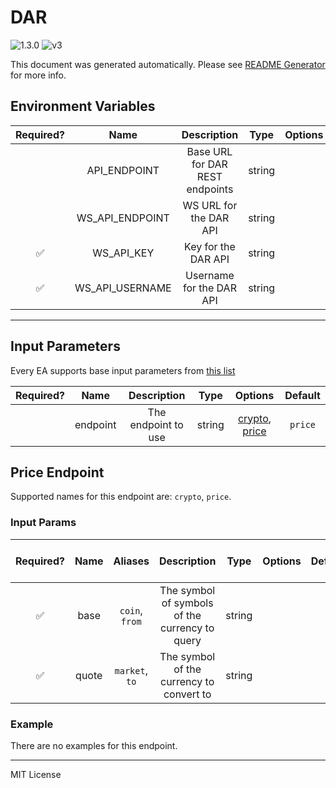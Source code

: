 # DAR

![1.3.0](https://img.shields.io/github/package-json/v/smartcontractkit/external-adapters-js?filename=packages/sources/dar/package.json) ![v3](https://img.shields.io/badge/framework%20version-v3-blueviolet)

This document was generated automatically. Please see [README Generator](../../scripts#readme-generator) for more info.

## Environment Variables

| Required? |      Name       |           Description           |  Type  | Options |                    Default                     |
| :-------: | :-------------: | :-----------------------------: | :----: | :-----: | :--------------------------------------------: |
|           |  API_ENDPOINT   | Base URL for DAR REST endpoints | string |         | `https://api-beta.digitalassetresearch.com/v2` |
|           | WS_API_ENDPOINT |     WS URL for the DAR API      | string |         | `wss://dar-ws-400ms.digitalassetresearch.com`  |
|    ✅     |   WS_API_KEY    |       Key for the DAR API       | string |         |                                                |
|    ✅     | WS_API_USERNAME |    Username for the DAR API     | string |         |                                                |

---

## Input Parameters

Every EA supports base input parameters from [this list](https://github.com/smartcontractkit/ea-framework-js/blob/main/src/config/index.ts)

| Required? |   Name   |     Description     |  Type  |                       Options                       | Default |
| :-------: | :------: | :-----------------: | :----: | :-------------------------------------------------: | :-----: |
|           | endpoint | The endpoint to use | string | [crypto](#price-endpoint), [price](#price-endpoint) | `price` |

## Price Endpoint

Supported names for this endpoint are: `crypto`, `price`.

### Input Params

| Required? | Name  |    Aliases     |                  Description                   |  Type  | Options | Default | Depends On | Not Valid With |
| :-------: | :---: | :------------: | :--------------------------------------------: | :----: | :-----: | :-----: | :--------: | :------------: |
|    ✅     | base  | `coin`, `from` | The symbol of symbols of the currency to query | string |         |         |            |                |
|    ✅     | quote | `market`, `to` |    The symbol of the currency to convert to    | string |         |         |            |                |

### Example

There are no examples for this endpoint.

---

MIT License
